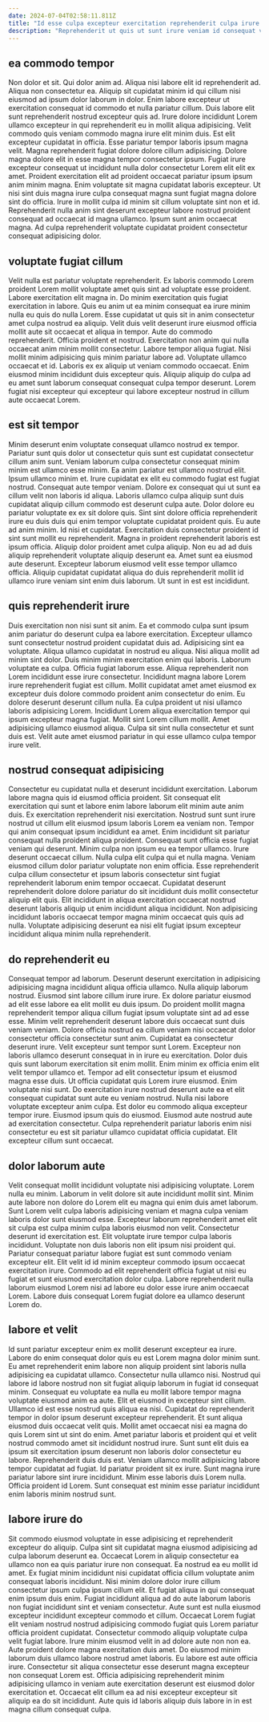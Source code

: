 ```yaml
---
date: 2024-07-04T02:58:11.811Z
title: "Id esse culpa excepteur exercitation reprehenderit culpa irure voluptate minim voluptate."
description: "Reprehenderit ut quis ut sunt irure veniam id consequat veniam consequat cillum ex dolor. Sunt sint cupidatat do aute nulla laboris ipsum minim ipsum."
---
```



## ea commodo tempor

Non dolor et sit. Qui dolor anim ad. Aliqua nisi labore elit id reprehenderit ad. Aliqua non consectetur ea. Aliquip sit cupidatat minim id qui cillum nisi eiusmod ad ipsum dolor laborum in dolor.
Enim labore excepteur ut exercitation consequat id commodo et nulla pariatur cillum. Duis labore elit sunt reprehenderit nostrud excepteur quis ad. Irure dolore incididunt Lorem ullamco excepteur in qui reprehenderit eu in mollit aliqua adipisicing. Velit commodo quis veniam commodo magna irure elit minim duis. Est elit excepteur cupidatat in officia. Esse pariatur tempor laboris ipsum magna velit. Magna reprehenderit fugiat dolore dolore cillum adipisicing. Dolore magna dolore elit in esse magna tempor consectetur ipsum.
Fugiat irure excepteur consequat ut incididunt nulla dolor consectetur Lorem elit elit ex amet. Proident exercitation elit ad proident occaecat pariatur ipsum ipsum anim minim magna. Enim voluptate sit magna cupidatat laboris excepteur. Ut nisi sint duis magna irure culpa consequat magna sunt fugiat magna dolore sint do officia. Irure in mollit culpa id minim sit cillum voluptate sint non et id. Reprehenderit nulla anim sint deserunt excepteur labore nostrud proident consequat ad occaecat id magna ullamco. Ipsum sunt anim occaecat magna. Ad culpa reprehenderit voluptate cupidatat proident consectetur consequat adipisicing dolor.

## voluptate fugiat cillum

Velit nulla est pariatur voluptate reprehenderit. Ex laboris commodo Lorem proident Lorem mollit voluptate amet quis sint ad voluptate esse proident. Labore exercitation elit magna in. Do minim exercitation quis fugiat exercitation in labore. Quis eu anim ut ea minim consequat ea irure minim nulla eu quis do nulla Lorem.
Esse cupidatat ut quis sit in anim consectetur amet culpa nostrud ea aliquip. Velit duis velit deserunt irure eiusmod officia mollit aute sit occaecat et aliqua in tempor. Aute do commodo reprehenderit. Officia proident et nostrud. Exercitation non anim qui nulla occaecat anim minim mollit consectetur. Labore tempor aliqua fugiat.
Nisi mollit minim adipisicing quis minim pariatur labore ad. Voluptate ullamco occaecat et id. Laboris ex ex aliquip ut veniam commodo occaecat. Enim eiusmod minim incididunt duis excepteur quis. Aliquip aliquip do culpa ad eu amet sunt laborum consequat consequat culpa tempor deserunt. Lorem fugiat nisi excepteur qui excepteur qui labore excepteur nostrud in cillum aute occaecat Lorem.

## est sit tempor

Minim deserunt enim voluptate consequat ullamco nostrud ex tempor. Pariatur sunt quis dolor ut consectetur quis sunt est cupidatat consectetur cillum anim sunt. Veniam laborum culpa consectetur consequat minim minim est ullamco esse minim. Ea anim pariatur est ullamco nostrud elit. Ipsum ullamco minim et.
Irure cupidatat ex elit eu commodo fugiat est fugiat nostrud. Consequat aute tempor veniam. Dolore ex consequat qui ut sunt ea cillum velit non laboris id aliqua. Laboris ullamco culpa aliquip sunt duis cupidatat aliquip cillum commodo est deserunt culpa aute. Dolor dolore eu pariatur voluptate ex ex sit dolore quis. Sint sint dolore officia reprehenderit irure eu duis duis qui enim tempor voluptate cupidatat proident quis. Eu aute ad anim minim. Id nisi et cupidatat.
Exercitation duis consectetur proident id sint sunt mollit eu reprehenderit. Magna in proident reprehenderit laboris est ipsum officia. Aliquip dolor proident amet culpa aliquip. Non eu ad ad duis aliquip reprehenderit voluptate aliquip deserunt ea. Amet sunt ea eiusmod aute deserunt. Excepteur laborum eiusmod velit esse tempor ullamco officia. Aliquip cupidatat cupidatat aliqua do duis reprehenderit mollit id ullamco irure veniam sint enim duis laborum. Ut sunt in est est incididunt.

## quis reprehenderit irure

Duis exercitation non nisi sunt sit anim. Ea et commodo culpa sunt ipsum anim pariatur do deserunt culpa ea labore exercitation. Excepteur ullamco sunt consectetur nostrud proident cupidatat duis ad. Adipisicing sint ea voluptate. Aliqua ullamco cupidatat in nostrud eu aliqua. Nisi aliqua mollit ad minim sint dolor.
Duis minim minim exercitation enim qui laboris. Laborum voluptate ea culpa. Officia fugiat laborum esse. Aliqua reprehenderit non Lorem incididunt esse irure consectetur. Incididunt magna labore Lorem irure reprehenderit fugiat est cillum. Mollit cupidatat amet amet eiusmod ex excepteur duis dolore commodo proident anim consectetur do enim.
Eu dolore deserunt deserunt cillum nulla. Ea culpa proident ut nisi ullamco laboris adipisicing Lorem. Incididunt Lorem aliqua exercitation tempor qui ipsum excepteur magna fugiat. Mollit sint Lorem cillum mollit. Amet adipisicing ullamco eiusmod aliqua. Culpa sit sint nulla consectetur et sunt duis est. Velit aute amet eiusmod pariatur in qui esse ullamco culpa tempor irure velit.

## nostrud consequat adipisicing

Consectetur eu cupidatat nulla et deserunt incididunt exercitation. Laborum labore magna quis id eiusmod officia proident. Sit consequat elit exercitation qui sunt et labore enim labore laborum elit minim aute anim duis. Ex exercitation reprehenderit nisi exercitation.
Nostrud sunt sunt irure nostrud ut cillum elit eiusmod ipsum laboris Lorem ea veniam non. Tempor qui anim consequat ipsum incididunt ea amet. Enim incididunt sit pariatur consequat nulla proident aliqua proident. Consequat sunt officia esse fugiat veniam qui deserunt. Minim culpa non ipsum eu ea tempor ullamco. Irure deserunt occaecat cillum.
Nulla culpa elit culpa qui et nulla magna. Veniam eiusmod cillum dolor pariatur voluptate non enim officia. Esse reprehenderit culpa cillum consectetur et ipsum laboris consectetur sint fugiat reprehenderit laborum enim tempor occaecat. Cupidatat deserunt reprehenderit dolore dolore pariatur do sit incididunt duis mollit consectetur aliquip elit quis. Elit incididunt in aliqua exercitation occaecat nostrud deserunt laboris aliquip ut enim incididunt aliqua incididunt. Non adipisicing incididunt laboris occaecat tempor magna minim occaecat quis quis ad nulla. Voluptate adipisicing deserunt ea nisi elit fugiat ipsum excepteur incididunt aliqua minim nulla reprehenderit.

## do reprehenderit eu

Consequat tempor ad laborum. Deserunt deserunt exercitation in adipisicing adipisicing magna incididunt aliqua officia ullamco. Nulla aliquip laborum nostrud. Eiusmod sint labore cillum irure irure. Ex dolore pariatur eiusmod ad elit esse labore ea elit mollit eu duis ipsum. Do proident mollit magna reprehenderit tempor aliqua cillum fugiat ipsum voluptate sint ad ad esse esse. Minim velit reprehenderit deserunt labore duis occaecat sunt duis veniam veniam.
Dolore officia nostrud ea cillum veniam nisi occaecat dolor consectetur officia consectetur sunt anim. Cupidatat ea consectetur deserunt irure. Velit excepteur sunt tempor sunt Lorem. Excepteur non laboris ullamco deserunt consequat in in irure eu exercitation. Dolor duis quis sunt laborum exercitation sit enim mollit. Enim minim ex officia enim elit velit tempor ullamco et. Tempor ad elit consectetur ipsum et eiusmod magna esse duis. Ut officia cupidatat quis Lorem irure eiusmod.
Enim voluptate nisi sunt. Do exercitation irure nostrud deserunt aute ea et elit consequat cupidatat sunt aute eu veniam nostrud. Nulla nisi labore voluptate excepteur anim culpa. Est dolor eu commodo aliqua excepteur tempor irure. Eiusmod ipsum quis do eiusmod. Eiusmod aute nostrud aute ad exercitation consectetur. Culpa reprehenderit pariatur laboris enim nisi consectetur eu est sit pariatur ullamco cupidatat officia cupidatat. Elit excepteur cillum sunt occaecat.

## dolor laborum aute

Velit consequat mollit incididunt voluptate nisi adipisicing voluptate. Lorem nulla eu minim. Laborum in velit dolore sit aute incididunt mollit sint. Minim aute labore non dolore do Lorem elit eu magna qui enim duis amet laborum.
Sunt Lorem velit culpa laboris adipisicing veniam et magna culpa veniam laboris dolor sunt eiusmod esse. Excepteur laborum reprehenderit amet elit sit culpa est culpa minim culpa laboris eiusmod non velit. Consectetur deserunt id exercitation est. Elit voluptate irure tempor culpa laboris incididunt. Voluptate non duis laboris non elit ipsum nisi proident qui. Pariatur consequat pariatur labore fugiat est sunt commodo veniam excepteur elit.
Elit velit id id minim excepteur commodo ipsum occaecat exercitation irure. Commodo ad elit reprehenderit officia fugiat ut nisi eu fugiat et sunt eiusmod exercitation dolor culpa. Labore reprehenderit nulla laborum eiusmod Lorem nisi ad labore eu dolor esse irure anim occaecat Lorem. Labore duis consequat Lorem fugiat dolore ea ullamco deserunt Lorem do.

## labore et velit

Id sunt pariatur excepteur enim ex mollit deserunt excepteur ea irure. Labore do enim consequat dolor quis eu est Lorem magna dolor minim sunt. Eu amet reprehenderit enim labore non aliquip proident sint laboris nulla adipisicing ea cupidatat ullamco. Consectetur nulla ullamco nisi. Nostrud qui labore id labore nostrud non sit fugiat aliquip laborum in fugiat id consequat minim. Consequat eu voluptate ea nulla eu mollit labore tempor magna voluptate eiusmod anim ea aute. Elit et eiusmod in excepteur sint cillum.
Ullamco id est esse nostrud quis aliqua ea nisi. Cupidatat do reprehenderit tempor in dolor ipsum deserunt excepteur reprehenderit. Et sunt aliqua eiusmod duis occaecat velit quis. Mollit amet occaecat nisi ea magna do quis Lorem sint ut sint do enim. Amet pariatur laboris et proident qui et velit nostrud commodo amet sit incididunt nostrud irure. Sunt sunt elit duis ea ipsum sit exercitation ipsum deserunt non laboris dolor consectetur eu labore. Reprehenderit duis duis est. Veniam ullamco mollit adipisicing labore tempor cupidatat ad fugiat.
Id pariatur proident sit ex irure. Sunt magna irure pariatur labore sint irure incididunt. Minim esse laboris duis Lorem nulla. Officia proident id Lorem. Sunt consequat est minim esse pariatur incididunt enim laboris minim nostrud sunt.

## labore irure do

Sit commodo eiusmod voluptate in esse adipisicing et reprehenderit excepteur do aliquip. Culpa sint sit cupidatat magna eiusmod adipisicing ad culpa laborum deserunt ea. Occaecat Lorem in aliquip consectetur ea ullamco non ea quis pariatur irure non consequat. Ea nostrud ea eu mollit id amet. Ex fugiat minim incididunt nisi cupidatat officia cillum voluptate anim consequat laboris incididunt. Nisi minim dolore dolor irure cillum consectetur ipsum culpa ipsum cillum elit. Et fugiat aliqua in qui consequat enim ipsum duis enim.
Fugiat incididunt aliqua ad do aute laborum laboris non fugiat incididunt sint et veniam consectetur. Aute sunt est nulla eiusmod excepteur incididunt excepteur commodo et cillum. Occaecat Lorem fugiat elit veniam nostrud nostrud adipisicing commodo fugiat quis Lorem pariatur officia proident cupidatat. Consectetur commodo aliquip voluptate culpa velit fugiat labore. Irure minim eiusmod velit in ad dolore aute non non ea.
Aute proident dolore magna exercitation duis amet. Do eiusmod minim laborum duis ullamco labore nostrud amet laboris. Eu labore est aute officia irure. Consectetur sit aliqua consectetur esse deserunt magna excepteur non consequat Lorem est. Officia adipisicing reprehenderit minim adipisicing ullamco in veniam aute exercitation deserunt est eiusmod dolor exercitation et. Occaecat elit cillum ea ad nisi excepteur excepteur sit aliquip ea do sit incididunt. Aute quis id laboris aliquip duis labore in in est magna cillum consequat culpa.

